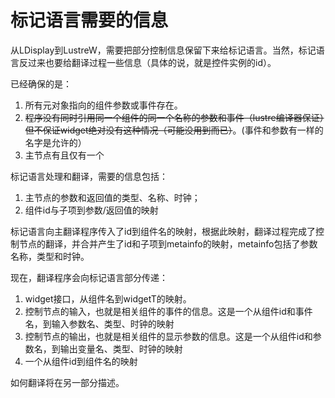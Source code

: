 # 标记语言需要的信息

从LDisplay到LustreW，需要把部分控制信息保留下来给标记语言。当然，标记语言反过来也要给翻译过程一些信息（具体的说，就是控件实例的id）。

已经确保的是：
1. 所有元对象指向的组件参数或事件存在。
2. ~~程序没有同时引用同一个组件的同一个名称的参数和事件（lustre编译器保证）但不保证widget绝对没有这种情况（可能没用到而已）~~。(事件和参数有一样的名字是允许的）
3. 主节点有且仅有一个

标记语言处理和翻译，需要的信息包括：

1. 主节点的参数和返回值的类型、名称、时钟；
2. 组件id与子项到参数/返回值的映射

标记语言向主翻译程序传入了id到组件名的映射，根据此映射，翻译过程完成了控制节点的翻译，并合并产生了id和子项到metainfo的映射，metainfo包括了参数名称，类型和时钟。

现在，翻译程序会向标记语言部分传递：
1. widget接口，从组件名到widgetT的映射。
2. 控制节点的输入，也就是相关组件的事件的信息。这是一个从组件id和事件名，到输入参数名、类型、时钟的映射
3. 控制节点的输出，也就是相关组件的显示参数的信息。这是一个从组件id和参数名，到输出变量名、类型、时钟的映射
4. 一个从组件id到组件名的映射

如何翻译将在另一部分描述。